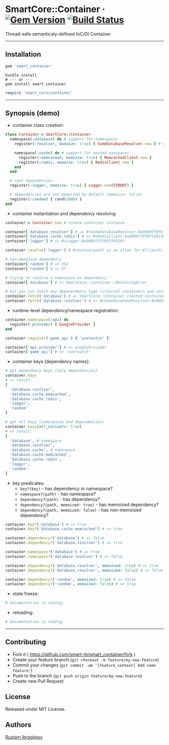 # SmartCore::Container &middot; [![Gem Version](https://badge.fury.io/rb/smart_container.svg)](https://badge.fury.io/rb/smart_container) [![Build Status](https://travis-ci.org/smart-rb/smart_container.svg?branch=master)](https://travis-ci.org/smart-rb/smart_container)

Thread-safe semanticaly-defined IoC/DI Container.

---

## Installation

```ruby
gem 'smart_container'
```

```shell
bundle install
# --- or ---
gem install smart_container
```

```ruby
require 'smart_core/container'
```

---

## Synopsis (demo)

- container class creation:

```ruby
class Container < SmartCore::Container
  namespace(:database) do # support for namespaces
    register(:resolver, memoize: true) { SomeDatabaseResolver.new } # dependency registration

    namespace(:cache) do # support for nested naespaces
      register(:memcached, memoize: true) { MemcachedClient.new }
      register(:redis, memoize: true) { RedisClient.new }
    end
  end

  # root dependencies
  register(:logger, memoize: true) { Logger.new(STDOUT) }

  # dependencies are not memoized by default (memoize: false)
  register(:random) { rand(1000) }
end
```

- container instantiation and dependency resolving:

```ruby
container = Container.new # create container instance
```

```ruby
container['database.resolver'] # => #<SomeDatabaseResolver:0x00007f0f0f1d6332>
container['database.cache.redis'] # => #<RedisClient:0x00007f0f0f1d0158>
container['logger'] # => #<Logger:0x00007f5f0f2f0158>

container.resolve('logger') # #resolve(path) is an alias for #[](path)

# non-memoized dependency
container['random'] # => 352
container['random'] # => 57

# trying to resolve a namespace as dependency
container['database'] # => SmartCore::Container::ResolvingError

# but you can fetch any depenendency type (internal containers and values) via #fetch
container.fetch('database') # => SmartCore::Container (nested container)
container.fetch('database.resolver') # => #<SomeDatabaseResolver:0x00007f0f0f1d6332>
```

- runtime-level dependency/namespace registration:

```ruby
container.namespace(:api) do
  register(:provider) { GoogleProvider }
end

container.register('game_api') { 'overwatch' }

container['api.provider'] # => GoogleProvider
container['game_api'] # => 'overwatch'
```

- container keys (dependency names):

```ruby
# get dependnecy keys (only dependencies)
container.keys
# => result:
[
  'database.resolver',
  'database.cache.memcached',
  'database.cache.redis',
  'logger',
  'random'
]
```
```ruby
# get all keys (namespaces and dependencies)
container.keys(all_variants: true)
# => result:
[
  'database', # namespace
  'database.resolver',
  'database.cache', # namespace
  'database.cache.memcached',
  'database.cache.redis',
  'logger',
  'random'
]
```

- key predicates:
  - `key?(key)` - has dependency or namespace?
  - `namespace?(path)` - has namespace?
  - `dependency?(path)` - has dependency?
  - `dependency?(path, memoized: true)` - has memoized dependency?
  - `dependency?(path, memoized: false)` - has non-memoized dependency?

```ruby
container.key?('database') # => true
container.key?('database.cache.memcached') # => true

container.dependency?('database') # => false
container.dependency?('database.resolver') # => true

container.namespace?('database') # => true
container.namespace?('database.resolver') # => false

container.dependency?('database.resolver', memoized: true) # => true
container.dependency?('database.resolver', memoized: false) # => false

container.dependency?('random', memoized: true) # => false
container.dependency?('random', memoized: false) # => true
```

- state freeze:

```ruby
# documentation is coming;
```

- reloading:

```ruby
# documentation is coming;
```

---

## Contributing

- Fork it ( https://github.com/smart-rb/smart_container/fork )
- Create your feature branch (`git checkout -b feature/my-new-feature`)
- Commit your changes (`git commit -am '[feature_context] Add some feature'`)
- Push to the branch (`git push origin feature/my-new-feature`)
- Create new Pull Request

## License

Released under MIT License.

## Authors

[Rustam Ibragimov](https://github.com/0exp)
